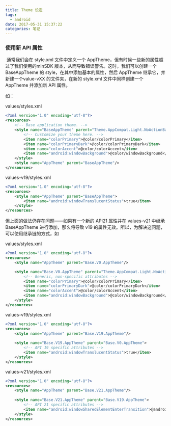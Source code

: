 ```yaml
---
title: Theme 设定
tags:
  - android
date: 2017-05-31 15:37:22
categories: 笔记
---
```


### 使用新 API 属性

​	通常我们会在 style.xml 文件中定义一个 AppTheme，但有时候一些新的属性超过了我们使用的minSDK 版本，从而导致错误警告。这时，我们可以创建一个 BaseAppTheme 的 style，在其中添加基本的属性，然后 AppTheme 继承它，并新建一个value-vXX 的文件夹，在新的 style.xml 文件中同样创建一个 AppTheme 并添加新 API 属性。

如：

values/styles.xml

```xml
<?xml version="1.0" encoding="utf-8"?>
<resources>
    <!-- Base application theme. -->
    <style name="BaseAppTheme" parent="Theme.AppCompat.Light.NoActionBar">
        <!-- Customize your theme here. -->
        <item name="colorPrimary">@color/colorPrimary</item>
        <item name="colorPrimaryDark">@color/colorPrimaryDark</item>
        <item name="colorAccent">@color/colorAccent</item>
        <item name="android:windowBackground">@color/windowBackground</item>
    </style>
    <style name="AppTheme" parent="BaseAppTheme"/>
</resources>
```

values-v19/styles.xml

```xml
<?xml version="1.0" encoding="utf-8"?>
<resources>
    <style name="AppTheme" parent="BaseAppTheme">
        <item name="android:windowTranslucentStatus">true</item>
    </style>
</resources>
```

但上面的做法仍存在问题——如果有一个新的 API21 属性并在 values-v21 中继承 BaseAppTheme 进行添加，那么将导致 v19 的属性无效。所以，为解决这问题，可以使用继承链的方式，如

values/styles.xml

```xml
<?xml version="1.0" encoding="utf-8"?>
<resources>
    <style name="AppTheme" parent="Base.V0.AppTheme"/>

    <style name="Base.V0.AppTheme" parent="Theme.AppCompat.Light.NoActionBar">
        <!-- Generic, non-specific attributes -->
        <item name="colorPrimary">@color/colorPrimary</item>
        <item name="colorPrimaryDark">@color/colorPrimaryDark</item>
        <item name="colorAccent">@color/colorAccent</item>
        <item name="android:windowBackground">@color/windowBackground</item>
    </style>
</resources>
```

values-v19/styles.xml

```xml
<?xml version="1.0" encoding="utf-8"?>
<resources>
    <style name="AppTheme" parent="Base.V19.AppTheme"/>
    
    <style name="Base.V19.AppTheme" parent="Base.V0.AppTheme">
        <!-- API 19 specific attributes -->
        <item name="android:windowTranslucentStatus">true</item>
    </style>
</resources>
```

values-v21/styles.xml

```xml
<?xml version="1.0" encoding="utf-8"?>
<resources>
    <style name="AppTheme" parent="Base.V21.AppTheme"/>
    
    <style name="Base.V21.AppTheme" parent="Base.V19.AppTheme">
        <!-- API 21 specific attributes -->
        <item name="android:windowSharedElementEnterTransition">@android:animator/fade_in</item>
    </style>
</resources>
```




